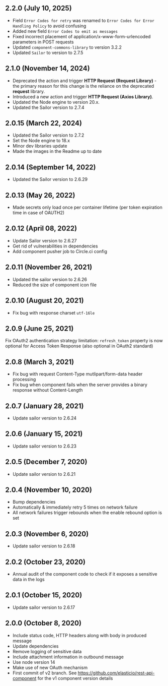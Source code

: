 ## 2.2.0 (July 10, 2025)
* Field `Error Codes for retry` was renamed to `Error Codes for Error Handling Policy` to avoid confusing
* Added new field `Error Codes to emit as messages`
* Fixed incorrect placement of application/x-www-form-urlencoded parameters in POST requests
* Updated `component-commons-library` to version 3.2.2
* Updated `Sailor` to version to 2.7.5

## 2.1.0 (November 14, 2024)
* Deprecated the action and trigger **HTTP Request (Request Library)** - the primary reason for this change is the reliance on the deprecated **request** library. 
* Introduced a new action and trigger **HTTP Request (Axios Library)**.
* Updated the Node engine to version 20.x.
* Updated the Sailor version to 2.7.4

## 2.0.15 (March 22, 2024)
* Updated the Sailor version to 2.7.2
* Set the Node engine to 18.x
* Minor dev libraries update
* Made the images in the Readme up to date

## 2.0.14 (September 14, 2022)
* Updated the Sailor version to 2.6.29

## 2.0.13 (May 26, 2022)
* Made secrets only load once per container lifetime (per token expiration time in case of OAUTH2)

## 2.0.12 (April 08, 2022)

* Update Sailor version to 2.6.27
* Get rid of vulnerabilities in dependencies
* Add component pusher job to Circle.ci config

## 2.0.11 (November 26, 2021)

* Updated the sailor version to 2.6.26
* Reduced the size of component icon file

## 2.0.10 (August 20, 2021)

* Fix bug with response charset `utf-16le`

## 2.0.9 (June 25, 2021)

Fix OAuth2 authentication strategy limitation: `refresh_token` property is now optional for Access Token Response (also optional in OAuth2 standard)

## 2.0.8 (March 3, 2021)

* Fix bug with request Content-Type mutlipart/form-data header processing
* Fix bug when component fails when the server provides a binary response without Content-Length

## 2.0.7 (January 28, 2021)

* Update sailor version to 2.6.24

## 2.0.6 (January 15, 2021)

* Update sailor version to 2.6.23

## 2.0.5 (December 7, 2020)

* Update sailor version to 2.6.21

## 2.0.4 (November 10, 2020)

* Bump dependencies
* Automatically & immediately retry 5 times on network failure
* All network failures trigger rebounds when the enable rebound option is set

## 2.0.3 (November 6, 2020)

* Update sailor version to 2.6.18

## 2.0.2 (October 23, 2020)

* Annual audit of the component code to check if it exposes a sensitive data in the logs

## 2.0.1 (October 15, 2020)

* Update sailor version to 2.6.17

## 2.0.0 (October 8, 2020)

* Include status code, HTTP headers along with body in produced message
* Update dependencies
* Remove logging of sensitive data
* Include attachment information in outbound message
* Use node version 14
* Make use of new OAuth mechanism
* First commit of v2 branch. See https://github.com/elasticio/rest-api-component for the v1 component version details
